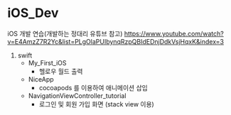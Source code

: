# iOS_Dev

iOS 개발 연습(개발하는 정대리 유튜브 참고)
https://www.youtube.com/watch?v=E4AmzZ7R2Yc&list=PLgOlaPUIbynqRzpQBIdEDnjDdkVsjHqxK&index=3

1. swift
    - My_First_iOS
        - 헬로우 월드 출력
    - NiceApp
        - cocoapods 를 이용하여 애니메이션 삽입
    - NavigationViewController_tutorial
        - 로그인 및 회원 가입 화면 (stack view 이용)
